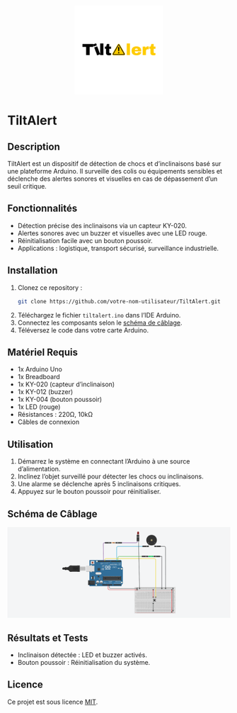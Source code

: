 <p align="center">
  <img src="./TiltAlert.png" alt="Logo TiltAlert" width="200">
</p>

# TiltAlert

## Description
TiltAlert est un dispositif de détection de chocs et d’inclinaisons basé sur une plateforme Arduino. Il surveille des colis ou équipements sensibles et déclenche des alertes sonores et visuelles en cas de dépassement d’un seuil critique.

## Fonctionnalités
- Détection précise des inclinaisons via un capteur KY-020.
- Alertes sonores avec un buzzer et visuelles avec une LED rouge.
- Réinitialisation facile avec un bouton poussoir.
- Applications : logistique, transport sécurisé, surveillance industrielle.

## Installation
1. Clonez ce repository :
   ```bash
   git clone https://github.com/votre-nom-utilisateur/TiltAlert.git
   ```
2. Téléchargez le fichier `tiltalert.ino` dans l’IDE Arduino.
3. Connectez les composants selon le [schéma de câblage](./hardware/wiring_diagram.png).
4. Téléversez le code dans votre carte Arduino.

## Matériel Requis
- 1x Arduino Uno
- 1x Breadboard
- 1x KY-020 (capteur d’inclinaison)
- 1x KY-012 (buzzer)
- 1x KY-004 (bouton poussoir)
- 1x LED (rouge)
- Résistances : 220Ω, 10kΩ
- Câbles de connexion

## Utilisation
1. Démarrez le système en connectant l’Arduino à une source d’alimentation.
2. Inclinez l’objet surveillé pour détecter les chocs ou inclinaisons.
3. Une alarme se déclenche après 5 inclinaisons critiques.
4. Appuyez sur le bouton poussoir pour réinitialiser.

## Schéma de Câblage
![Schéma de Câblage](./hardware/wiring_diagram.png)

## Résultats et Tests
- Inclinaison détectée : LED et buzzer activés.
- Bouton poussoir : Réinitialisation du système.

## Licence
Ce projet est sous licence [MIT](./LICENSE).
